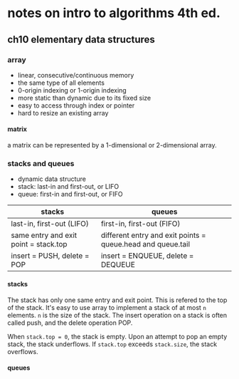 # notes on intro to algorithms 4th ed.

## ch10 elementary data structures

### array

* linear, consecutive/continuous memory
* the same type of all elements
* 0-origin indexing or 1-origin indexing
* more static than dynamic due to its fixed size
* easy to access through index or pointer
* hard to resize an existing array

#### matrix

a matrix can be represented by a 1-dimensional or 2-dimensional array.

### stacks and queues

* dynamic data structure
* stack: last-in and first-out, or LIFO
* queue: first-in and first-out, or FIFO

| stacks | queues |
| ------ | ------ |
| last-in, first-out (LIFO) | first-in, first-out (FIFO) |
| same entry and exit point = stack.top | different entry and exit points = queue.head and queue.tail | 
| insert = PUSH, delete = POP | insert = ENQUEUE, delete = DEQUEUE | 

#### stacks

The stack has only one same entry and exit point. This is refered to the top of the stack. It's easy to use array to implement a stack of at most ```n``` elements. ```n``` is the size of the stack. The insert operation on a stack is often called push, and the delete operation POP.

When ```stack.top = 0```, the stack is empty. Upon an attempt to pop an empty stack, the stack underflows. If ```stack.top``` exceeds ```stack.size```, the stack overflows.

#### queues


